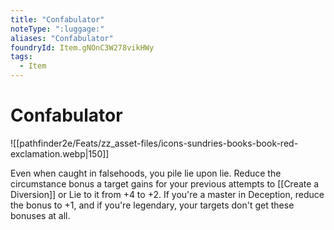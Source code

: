 ```yaml
---
title: "Confabulator"
noteType: ":luggage:"
aliases: "Confabulator"
foundryId: Item.gNOnC3W278vikHWy
tags:
  - Item
---
```


# Confabulator
![[pathfinder2e/Feats/zz_asset-files/icons-sundries-books-book-red-exclamation.webp|150]]

Even when caught in falsehoods, you pile lie upon lie. Reduce the circumstance bonus a target gains for your previous attempts to [[Create a Diversion]] or Lie to it from +4 to +2. If you're a master in Deception, reduce the bonus to +1, and if you're legendary, your targets don't get these bonuses at all.
